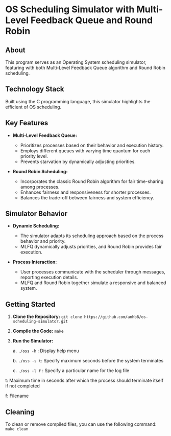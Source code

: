 # OS Scheduling Simulator with Multi-Level Feedback Queue and Round Robin
## About
This program serves as an Operating System scheduling simulator, featuring with both Multi-Level Feedback Queue algorithm and Round Robin scheduling.

## Technology Stack
Built using the C programming language, this simulator highlights the efficient of OS scheduling.

## Key Features
- **Multi-Level Feedback Queue:**
  - Prioritizes processes based on their behavior and execution history.
  - Employs different queues with varying time quantum for each priority level.
  - Prevents starvation by dynamically adjusting priorities.

- **Round Robin Scheduling:**
  - Incorporates the classic Round Robin algorithm for fair time-sharing among processes.
  - Enhances fairness and responsiveness for shorter processes.
  - Balances the trade-off between fairness and system efficiency.

## Simulator Behavior
- **Dynamic Scheduling:**
  - The simulator adapts its scheduling approach based on the process behavior and priority.
  - MLFQ dynamically adjusts priorities, and Round Robin provides fair execution.

- **Process Interaction:**
  - User processes communicate with the scheduler through messages, reporting execution details.
  - MLFQ and Round Robin together simulate a responsive and balanced system.

## Getting Started
1. **Clone the Repository:** `git clone https://github.com/anhb8/os-scheduling-simulator.git`
2. **Compile the Code:** `make`
3. **Run the Simulator:**
   
    a. `./oss -h` : Display help menu

    b. `./oss -s t`: Specify maximum seconds before the system terminates 

    c. `./oss -l f` : Specify a particular name for the log file

t: Maximum time in seconds after which the process should terminate itself if not completed 

f: Filename 

## Cleaning
To clean or remove compiled files, you can use the following command: `make clean` 

